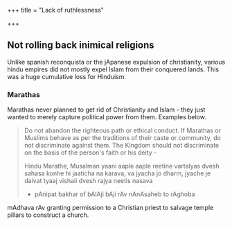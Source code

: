 +++
title = "Lack of ruthlessness"

+++

## Not rolling back inimical religions

Unlike spanish reconquista or the jApanese expulsion of christianity, various hindu empires did not mostly expel Islam from their conquered lands. This was a huge cumulative loss for Hinduism.

### Marathas
Marathas never planned to get rid of Christianity and Islam - they just wanted to merely capture political power from them. Examples below.

> Do not abandon the righteous path or ethical conduct. If Marathas or Muslims behave as per the traditions of their caste or community, do not discriminate against them. The Kingdom should not discriminate on the basis of the person's faith or his deity - 
>
> Hindu Marathe, Musalman yaani aaple aaple reetine vartalyas dvesh sahasa konhe hi jaaticha na karava, va jyacha jo dharm, jyache je daivat tyaaj vishaii dvesh rajya neetis nasava  
> 
> - pAnipat bakhar of bAlAji bAji rAv nAnAsaheb to rAghoba

mAdhava rAv granting permission to a Christian priest to salvage temple pillars to construct a church.